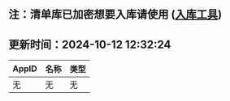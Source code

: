 ## 注：清单库已加密想要入库请使用 ([入库工具](https://github.com/BlankTMing/ManifestAutoUpdate/releases))

## 更新时间：2024-10-12 12:32:24
| AppID | 名称 | 类型  |
| :-------------------- | :----------------------------- | :----------- |
| 无 | 无 | 无 |

